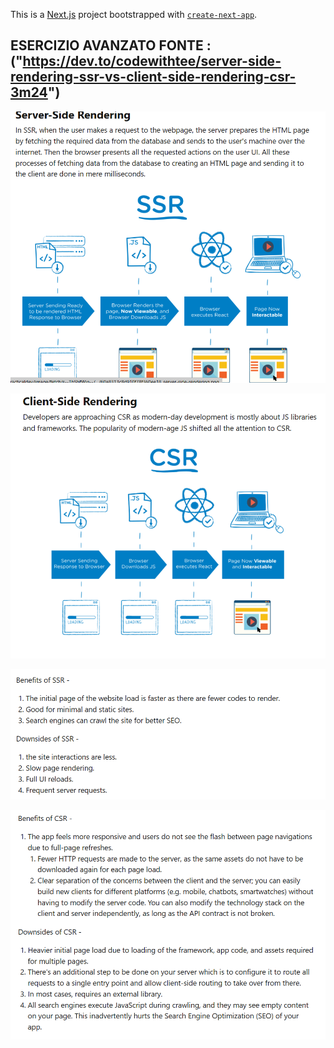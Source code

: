 This is a [Next.js](https://nextjs.org/) project bootstrapped with [`create-next-app`](https://github.com/vercel/next.js/tree/canary/packages/create-next-app).

## ESERCIZIO AVANZATO FONTE :("https://dev.to/codewithtee/server-side-rendering-ssr-vs-client-side-rendering-csr-3m24")


![Screen 1](<public/Screenshot 2023-07-14 171250.png>)

![Screen 2](<public/Screenshot 2023-07-14 171302.png>)

![Screen 3](<public/Screenshot 2023-07-14 171758.png>)

![Screen 4](<public/Screenshot 2023-07-14 171806.png>)
